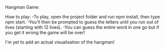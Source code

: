 Hangman Game:

How to play:
-To play, open the project folder and run npm install, then type npm start.
-You'll then be prompted to guess the letters until you run out of lives (starting with 12 lives).
-You can guess the entire word in one go but if you get it wrong the game will be over!

I'm yet to add an actual visualisation of the hangman!

